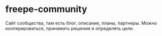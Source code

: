 # freepe-community
Cайт сообщества, там есть блог, описание, планы, партнеры. Можно кооперироваться, принимать решения и определять цели. 

